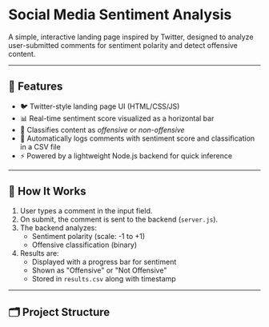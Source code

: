 # Social Media Sentiment Analysis

A simple, interactive landing page inspired by Twitter, designed to analyze user-submitted comments for sentiment polarity and detect offensive content.

---

## 🚀 Features

- 🐦 Twitter-style landing page UI (HTML/CSS/JS)
- 📊 Real-time sentiment score visualized as a horizontal bar
- 🚫 Classifies content as *offensive* or *non-offensive*
- 💾 Automatically logs comments with sentiment score and classification in a CSV file
- ⚡ Powered by a lightweight Node.js backend for quick inference

---

## 🧠 How It Works

1. User types a comment in the input field.
2. On submit, the comment is sent to the backend (`server.js`).
3. The backend analyzes:
   - Sentiment polarity (scale: -1 to +1)
   - Offensive classification (binary)
4. Results are:
   - Displayed with a progress bar for sentiment
   - Shown as "Offensive" or "Not Offensive"
   - Stored in `results.csv` along with timestamp

---

## 🗂️ Project Structure

